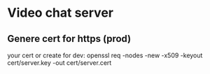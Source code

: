 # Video chat server

## Genere cert for https (prod)
your cert or create for dev: openssl req -nodes -new -x509 -keyout cert/server.key -out cert/server.cert